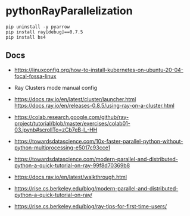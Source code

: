 # pythonRayParallelization

```
pip uninstall -y pyarrow
pip install ray[debug]==0.7.5
pip install bs4
```

##  Docs

- https://linuxconfig.org/how-to-install-kubernetes-on-ubuntu-20-04-focal-fossa-linux
- Ray Clusters mode manual config
- https://docs.ray.io/en/latest/cluster/launcher.html
https://docs.ray.io/en/releases-0.8.5/using-ray-on-a-cluster.html

- https://colab.research.google.com/github/ray-project/tutorial/blob/master/exercises/colab01-03.ipynb#scrollTo=zCb7eB-l_-HH

- https://towardsdatascience.com/10x-faster-parallel-python-without-python-multiprocessing-e5017c93cce1

- https://towardsdatascience.com/modern-parallel-and-distributed-python-a-quick-tutorial-on-ray-99f8d70369b8
- https://docs.ray.io/en/latest/walkthrough.html

- https://rise.cs.berkeley.edu/blog/modern-parallel-and-distributed-python-a-quick-tutorial-on-ray/

- https://rise.cs.berkeley.edu/blog/ray-tips-for-first-time-users/

